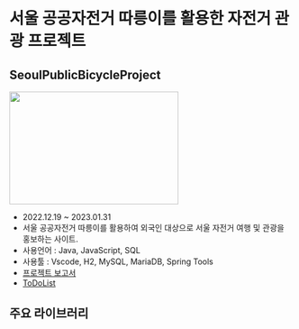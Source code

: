 # 서울 공공자전거 따릉이를 활용한 자전거 관광 프로젝트
## **SeoulPublicBicycleProject**
<img src="https://img1.daumcdn.net/thumb/R1280x0/?scode=mtistory2&fname=https%3A%2F%2Fblog.kakaocdn.net%2Fdn%2F32N09%2FbtqwOA4U9in%2FuNZIaP2L8af84EnJS6KxF1%2Fimg.png" width="300" height="200">

- 2022.12.19 ~ 2023.01.31
- 서울 공공자전거 따릉이를 활용하여 외국인 대상으로 서울 자전거 여행 및 관광을 홍보하는 사이트.
- 사용언어 : Java, JavaScript, SQL
- 사용툴 : Vscode, H2, MySQL, MariaDB, Spring Tools
- [프로젝트 보고서](data/서울공공자전거-따릉이-여행일정-프로젝트.pdf)
- [ToDoList](ToDoList.md)

## **주요 라이브러리**
